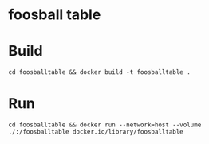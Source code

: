 # foosball table

# Build
`cd foosballtable && docker build -t foosballtable .`

# Run
`cd foosballtable && docker run --network=host --volume ./:/foosballtable docker.io/library/foosballtable`